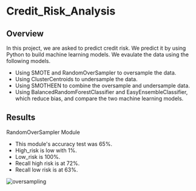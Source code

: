 # Credit_Risk_Analysis
## Overview
In this project, we are asked to predict credit risk. We predict it by using Python to build machine learning models. We evaulate the data using the following models.
- Using SMOTE and RandomOverSampler to oversample the data.
- Using ClusterCentroids to undersample the data. 
- Using SMOTHEEN to combine the oversample and undersample data. 
- Using BalancedRandomForestClassifier and EasyEnsembleClassifier, which reduce bias, and compare the two machine learning models. 

## Results
RandomOverSampler Module
- This module's accuracy test was 65%. 
- High_risk is low with 1%.
- Low_risk is 100%.
- Recall high risk is at 72%.
- Recall low risk is at 63%.

![oversampling](https://user-images.githubusercontent.com/80054925/125202478-675b9300-e239-11eb-9239-860c096a93de.png)

